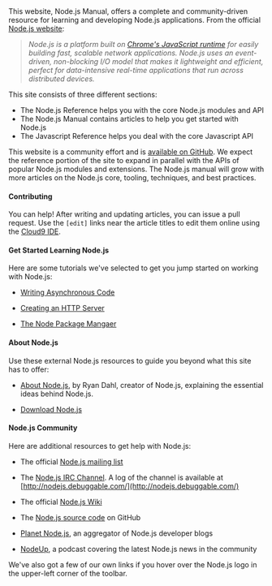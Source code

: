<div style='margin-top:-12px'> </div>

This website, Node.js Manual, offers a complete and community-driven resource for learning and developing Node.js applications. From the official [Node.js website](http://nodejs.org):

> _Node.js is a platform built on [Chrome's JavaScript runtime](http://code.google.com/p/v8/) for easily building fast, scalable network applications. Node.js uses an event-driven, non-blocking I/O model that makes it lightweight and efficient, perfect for data-intensive real-time applications that run across distributed devices._

This site consists of three different sections:

* The Node.js Reference helps you with the core Node.js modules and API
* The Node.js Manual contains articles to help you get started with Node.js
* The Javascript Reference helps you deal with the core Javascript API

This website is a community effort and is [available on GitHub](https://github.com/c9/nodemanual.org). We expect the reference portion of the site to expand in parallel with the APIs of popular Node.js modules and extensions. The Node.js manual will grow with more articles on the Node.js core, tooling, techniques, and best practices. 

#### Contributing

You can help! After writing and updating articles, you can issue a pull request. Use the `[edit]` links near the article titles to edit them online using the [Cloud9 IDE](http://www.c9.io).

#### Get Started Learning Node.js

Here are some tutorials we've selected to get you jump started on working with Node.js:

* [Writing Asynchronous Code](nodejs_dev_guide/writing_asynchronous_code.html)

* [Creating an HTTP Server](nodejs_dev_guide/creating_an_http_server.html)

* [The Node Package Mangaer](nodejs_dev_guide/npm.html)

#### About Node.js

Use these external Node.js resources to guide you beyond what this site has to offer:

* [About Node.js](http://nodejs.org/about/), by Ryan Dahl, creator of Node.js, explaining the essential ideas behind Node.js.

* [Download Node.js](http://nodejs.org/#download)

#### Node.js Community 

Here are additional resources to get help with Node.js:

* The official [Node.js mailing list](http://groups.google.com/group/nodejs?pli=1)

* The [Node.js IRC Channel](irc://irc.freenode.net/%26node.js). A log of the channel is available at [http://nodejs.debuggable.com/](http://nodejs.debuggable.com/)

* The official [Node.js Wiki](https://github.com/joyent/node/wiki)

* The [Node.js source code](http://github.com/joyent/node) on GitHub

* [Planet Node.js](http://planetnodejs.com/), an aggregator of Node.js developer blogs

* [NodeUp](http://nodeup.com/), a podcast covering the latest Node.js news in the community

We've also got a few of our own links if you hover over the Node.js logo in the upper-left corner of the toolbar.
